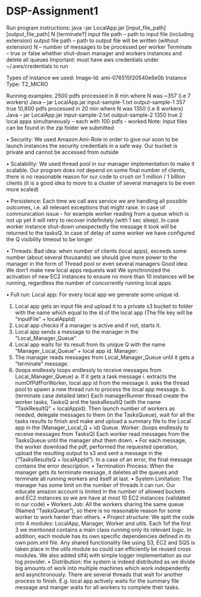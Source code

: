 # DSP-Assignment1
Run program instructions:
java -jar LocalApp.jar [input_file_path] [output_file_path] N [terminate?]
input file path – path to input file (including extension)
output file path – path to output file will be written (without extension)
N – number of messages to be processed per worker
Terminate – true or false whether shut-down manager and workers instances and delete all queues
Important: must have aws credentials under ~/.aws/credentials to run

Types of instance we used:
Image-Id:
ami-076515f20540e6e0b
Instance Type:
T2_MICRO

Running examples:
2500 pdfs processed in 8 min where N was ~357 (i.e 7 workers)
Java – jar LocalApp.jar input-sample-1.txt output-sample-1 357 true
10,800 pdfs processed in 20 min where N was 1350 (i.e 8 workers)
Java – jar LocalApp.jar input-sample-2.txt output-sample-2 1350 true
2 local apps simultaneously – each with 100 pdfs - worked 
Note: Input files can be found in the zip folder we submitted

•	Security:
	We used Amazon Ami-Role in order to give our soon to be launch instances the security 	credentials in a safe way.
	Our bucket is private and cannot be accessed from outside

•	Scalability:
We used thread pool in our manager implementation to make it scalable. Our program does not depend on some final number of clients, there is no reasonable reason for our code to crush on 1 million / 1 billion clients (it is a good idea to move to a cluster of several managers to be even more scaled)

•	Persistence:
Each time we call aws service we are handling all possible outcomes, i.e. all relevant exceptions that might raise.
In case of communication issue - for example worker reading from a queue which is not up yet it will retry to recover indefinitely (with 1 sec sleep).
In case worker instance shut-down unexpectedly the message it took will be returned to the tasksQ.
In case of delay of some worker we have configured the Q visibility timeout to be longer

•	Threads:
Bad idea: when number of clients (local apps), exceeds some number (about several thousands) we should give more power to the manager in the form of Thread pool or even several managers
	Good idea: We don’t make new local apps requests wait
We synchronized the activation of new EC2 instances to ensure no more than 10 instances    will be running, regardless the number of concurrently running local apps.




•	Full run:
Local app:
For every local app we generate some unique id.
1.	Local app gets an input file and upload it to a private s3 bucket to folder with the name which equal to the id of the local app (The file key will be “inputFile” + localAppId)
2.	Local app checks if a manager is active and if not, starts it.
3.	Local app sends a message to the manager in the “Local_Manager_Queue”
4.	Local app waits for its result from its unique Q with the name “Manager_Local_Queue” + local app id.
Manager: 
1.	The manager reads messages from Local_Manager_Queue until it gets a “terminate” message.
2.	(loops endlessly loops endlessly to receive messages from Local_Manager_Queue)
a.	If it gets a task message 
i.	extracts the numOfPdfForWorker, local app id from the message
ii.	asks the thread pool to spawn a new thread run to process the local app message.
b.	(terminate case detailed later)
Each managerRunner thread create the worker tasks, TasksQ and the tasksResultQ (with the name “TaskResultQ” + localAppid). Then launch number of workers as needed, delegate messages to them (in the TasksQueue), wait for all the tasks results to finish and make and upload a summary file to the Local app in the (Manager_Local_Q + id) Queue.
Worker: (loops endlessly to receive messages from TasksQ)
Each worker read messages from the TasksQueue until the manager shut them down.
•	For each message, the worker download the pdf, performed the requested operation, upload the resulting output to s3 and sent a message in  the (“TasksResultsQ + localAppId”). In a case of an error, the final message contains the error description.
•	Termination Process:
When the manager gets its terminate message, it deletes all the queues and terminate all running workers and itself at last.
•	System Limitation:
The manager has some limit on the number of threads it can run.
Our educate amazon account is limited in the number of allowed buckets and EC2 instances so we are have at most 10 EC2 instances (validated in our code) 
•	Workers Job:
All the workers sharing the same queue (Named “TasksQueue”), so there is no reasonable reason for some worker to work harder than others.
•	Project structure:
We split the code into 4 modules: LocalApp, Manager, Worker and utils.
Each 1of the first 3 we mentioned contains a main class running only its relevant logic.
In addition, each module has its own specific dependencies defined in its own pom.xml file.
Any shared functionality like using S3, EC2 and SQS is taken place in the utils module so could can efficiently be reused cross modules.
We also added slf4j with simple logger implementation as our log provider.
•	Distribution: the system is indeed distributed as we divide big amounts of work into multiple machines which work independently and asynchronously.
There are several threads that wait for another process to finish. E.g. local app actively waits for the summary file message and manger waits for all workers to complete their tasks.

